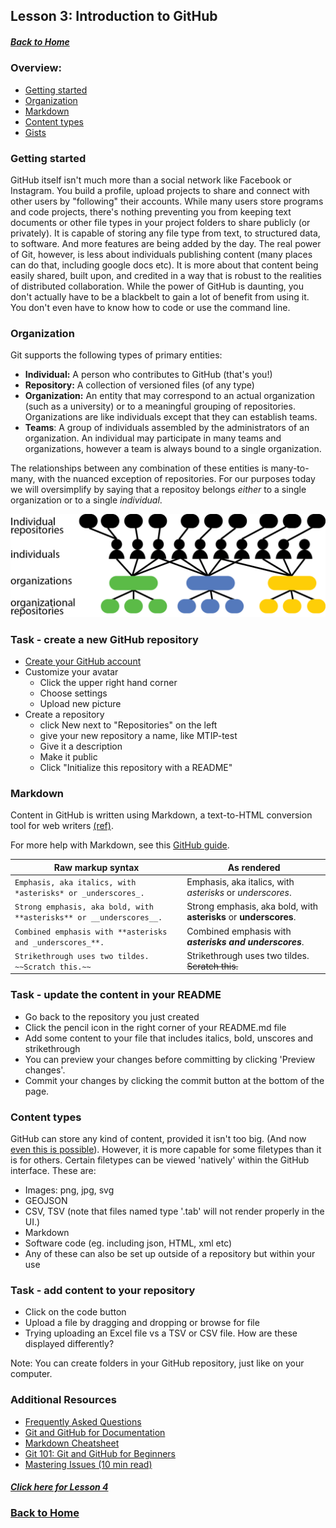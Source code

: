 ## Lesson 3: Introduction to GitHub
##### [Back to Home](../index.md)
### Overview:
- [Getting started](#getting-started)
- [Organization](#organization)
- [Markdown](#markdown)
- [Content types](#content)
- [Gists](#gists)

### Getting started

GitHub itself isn't much more than a social network like Facebook or Instagram. You build a profile, upload projects to share and connect with other users by "following" their accounts. While many users store programs and code projects, there's nothing preventing you from keeping text documents or other file types in your project folders to share publicly (or privately). It is capable of storing any file type from text, to structured data, to software. And more features are being added by the day. The real power of Git, however, is less about individuals publishing content (many places can do that, including google docs etc). It is more about that content being easily shared, built upon, and credited in a way that is robust to the realities of distributed collaboration. While the power of GitHub is daunting, you don't actually have to be a blackbelt to gain a lot of benefit from using it. You don't even have to know how to code or use the command line.

### Organization

Git supports the following types of primary entities:

- **Individual:** A person who contributes to GitHub (that's you!)
- **Repository:** A collection of versioned files (of any type)
- **Organization:** An entity that may correspond to an actual organization (such as a university) or to a meaningful grouping of repositories. Organizations are like individuals except that they can establish teams.
- **Teams**: A group of individuals assembled by the administrators of an organization. An individual may participate in many teams and organizations, however a team is always bound to a single organization.

The relationships between any combination of these entities is many-to-many, with the nuanced exception of repositories.
For our purposes today we will oversimplify by saying that a repositoy belongs *either* to a single organization or to a single *individual*.

![](../howto/images/github-organizations-teams-repos.png)

### Task - create a new GitHub repository
- [Create your GitHub account](https://github.com/)
- Customize your avatar
	- Click the upper right hand corner
	- Choose settings
	- Upload new picture
- Create a repository 
	- click New next to "Repositories" on the left
	- give your new repository a name, like MTIP-test
	- Give it a description
	- Make it public
	- Click "Initialize this repository with a README"

### Markdown

Content in GitHub is written using Markdown, a text-to-HTML conversion tool for web writers [(ref)](https://kirkstrobeck.github.io/whatismarkdown.com/).

For more help with Markdown, see this [GitHub guide](https://help.github.com/categories/writing-on-github/).

| Raw markup syntax | As rendered |
|-------------|------------|
|`Emphasis, aka italics, with *asterisks* or _underscores_.`|Emphasis, aka italics, with *asterisks* or _underscores_.|
|`Strong emphasis, aka bold, with **asterisks** or __underscores__.`|Strong emphasis, aka bold, with **asterisks** or __underscores__.
|`Combined emphasis with **asterisks and _underscores_**.`|Combined emphasis with **_asterisks and underscores_**.|
|`Strikethrough uses two tildes. ~~Scratch this.~~` | Strikethrough uses two tildes. ~~Scratch this.~~ |

### Task - update the content in your README
- Go back to the repository you just created
- Click the pencil icon in the right corner of your README.md file
- Add some content to your file that includes italics, bold, unscores and strikethrough
- You can preview your changes before committing by clicking 'Preview changes'.
- Commit your changes by clicking the commit button at the bottom of the page.

### Content types

GitHub can store any kind of content, provided it isn't too big. (And now [even this is possible](https://git-lfs.github.com/)).
However, it is more capable for some filetypes than it is for others. Certain filetypes can be viewed 'natively' within the GitHub interface. These are:

- Images: png, jpg, svg
- GEOJSON
- CSV, TSV (note that files named type '.tab' will not render properly in the UI.)
- Markdown
- Software code (eg. including json, HTML, xml etc)
- Any of these can also be set up outside of a repository but within your use

### Task - add content to your repository
- Click on the code button
- Upload a file by dragging and dropping or browse for file
- Trying uploading an Excel file vs a TSV or CSV file. How are these displayed differently?

Note: You can create folders in your GitHub repository, just like on your computer.

### Additional Resources
- [Frequently Asked Questions](FAQ)
- [Git and GitHub for Documentation](http://www.slideshare.net/annegentle/git-and-github-for-documentation)
- [Markdown Cheatsheet](https://github.com/adam-p/markdown-here/wiki/Markdown-Cheatsheet)
- [Git 101: Git and GitHub for Beginners](http://www.slideshare.net/HubSpot/git-101-git-and-github-for-beginners)
- [Mastering Issues (10 min read)](https://guides.github.com/features/issues/)


##### [Click here for Lesson 4](https://data2health.github.io/mtip-tutorial/lessons/Lesson4.html) 
### [Back to Home](../index.md)


